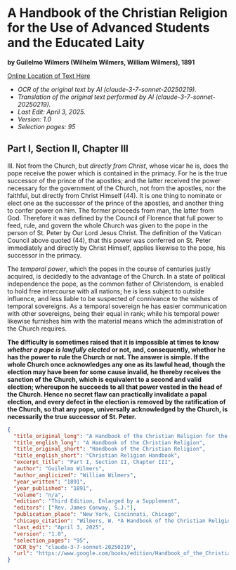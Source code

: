 # A Handbook of the Christian Religion for the Use of Advanced Students and the Educated Laity

**by Guilelmo Wilmers (Wilhelm Wilmers, William Wilmers), 1891**

[Online Location of Text Here](https://www.google.com/books/edition/Handbook_of_the_Christian_Religion_for_t/1bhUAAAAYAAJ?hl=en&gbpv=1&pg=PA95&printsec=frontcover)

- *OCR of the original text by AI (claude-3-7-sonnet-20250219).*
- *Translation of the original text performed by AI (claude-3-7-sonnet-20250219).*
- *Last Edit: April 3, 2025.*
- *Version: 1.0*
- *Selection pages: 95*

## Part I, Section II, Chapter III

III. Not from the Church, but *directly from Christ*, whose vicar he is, does the pope receive the power which is contained in the primacy. For he is the true successor of the prince of the apostles; and the latter received the power necessary for the government of the Church, not from the apostles, nor the faithful, but directly from Christ Himself (44). It is one thing to nominate or elect one as the successor of the prince of the apostles, and another thing to confer power on him. The former proceeds from man, the latter from God. Therefore it was defined by the Council of Florence that full power to feed, rule, and govern the whole Church was given to the pope in the person of St. Peter by Our Lord Jesus Christ. The definition of the Vatican Council above quoted (44), that this power was conferred on St. Peter immediately and directly by Christ Himself, applies likewise to the pope, his successor in the primacy.

The *temporal power*, which the popes in the course of centuries justly acquired, is decidedly to the advantage of the Church. In a state of political independence the pope, as the common father of Christendom, is enabled to hold free intercourse with all nations; he is less subject to outside influence, and less liable to be suspected of connivance to the wishes of temporal sovereigns. As a temporal sovereign he has easier communication with other sovereigns, being their equal in rank; while his temporal power likewise furnishes him with the material means which the administration of the Church requires.

**The difficulty is sometimes raised that it is impossible at times to know *whether a pope is lawfully elected* or not, and, consequently, whether he has the power to rule the Church or not. The answer is simple. If the whole Church once acknowledges any one as its lawful head, though the election may have been for some cause invalid, he thereby receives the sanction of the Church, which is equivalent to a second and valid election; whereupon he succeeds to all that power vested in the head of the Church. Hence no secret flaw can practically invalidate a papal election, and every defect in the election is removed by the ratification of the Church, so that any pope, universally acknowledged by the Church, is necessarily the true successor of St. Peter.**

```json
{
  "title_original_long": "A Handbook of the Christian Religion for the Use of Advanced Students and the Educated Laity",
  "title_english_long": "A Handbook of the Christian Religion",
  "title_original_short": "Handbook of the Christian Religion",
  "title_english_short": "Christian Religion Handbook",
  "excerpt_title": "Part I, Section II, Chapter III",
  "author": "Guilelmo Wilmers",
  "author_anglicized": "William Wilmers",
  "year_written": "1891",
  "year_published": "1891",
  "volume": "n/a",
  "edition": "Third Edition, Enlarged by a Supplement",
  "editors": ["Rev. James Conway, S.J."],
  "publication_place": "New York, Cincinnati, Chicago",
  "chicago_citation": "Wilmers, W. *A Handbook of the Christian Religion for the Use of Advanced Students and the Educated Laity*. Edited by Rev. James Conway, S.J. 3rd ed. New York, Cincinnati, Chicago: Benziger Brothers, 1891.",
  "last_edit": "April 3, 2025",
  "version": "1.0",
  "selection_pages": "95",
  "OCR_by": "claude-3-7-sonnet-20250219",
  "url": "https://www.google.com/books/edition/Handbook_of_the_Christian_Religion_for_t/1bhUAAAAYAAJ?hl=en&gbpv=1&pg=PA95&printsec=frontcover"
}
```
